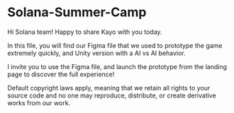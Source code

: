 # Solana-Summer-Camp

Hi Solana team! Happy to share Kayo with you today.

In this file, you will find our Figma file that we used to prototype the game extremely quickly, and Unity version with a AI vs AI behavior.

I invite you to use the Figma file, and launch the prototype from the landing page to discover the full experience!

Default copyright laws apply, meaning that we retain all rights to your source code and no one may reproduce, distribute, or create derivative works from our work.

